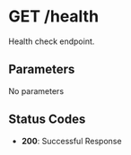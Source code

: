 # GET /health

Health check endpoint.

## Parameters
No parameters

## Status Codes
- **200**: Successful Response
